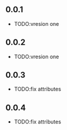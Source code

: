 ## 0.0.1

* TODO:vresion one

## 0.0.2

* TODO:vresion one

## 0.0.3

* TODO:fix attributes

## 0.0.4

* TODO:fix attributes